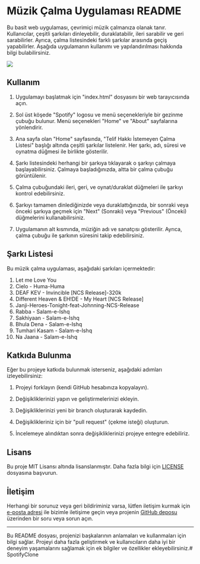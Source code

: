 # Müzik Çalma Uygulaması README

Bu basit web uygulaması, çevrimiçi müzik çalmanıza olanak tanır. Kullanıcılar, çeşitli şarkıları dinleyebilir, duraklatabilir, ileri sarabilir ve geri sarabilirler. Ayrıca, çalma listesindeki farklı şarkılar arasında geçiş yapabilirler. Aşağıda uygulamanın kullanımı ve yapılandırılması hakkında bilgi bulabilirsiniz.


<img src="/gif/gif1.gif">

## Kullanım

1. Uygulamayı başlatmak için "index.html" dosyasını bir web tarayıcısında açın.

2. Sol üst köşede "Spotify" logosu ve menü seçenekleriyle bir gezinme çubuğu bulunur. Menü seçenekleri "Home" ve "About" sayfalarına yönlendirir.

3. Ana sayfa olan "Home" sayfasında, "Telif Hakkı İstemeyen Çalma Listesi" başlığı altında çeşitli şarkılar listelenir. Her şarkı, adı, süresi ve oynatma düğmesi ile birlikte gösterilir.

4. Şarkı listesindeki herhangi bir şarkıya tıklayarak o şarkıyı çalmaya başlayabilirsiniz. Çalmaya başladığınızda, altta bir çalma çubuğu görüntülenir.

5. Çalma çubuğundaki ileri, geri, ve oynat/duraklat düğmeleri ile şarkıyı kontrol edebilirsiniz.

6. Şarkıyı tamamen dinlediğinizde veya duraklattığınızda, bir sonraki veya önceki şarkıya geçmek için "Next" (Sonraki) veya "Previous" (Önceki) düğmelerini kullanabilirsiniz.

7. Uygulamanın alt kısmında, müziğin adı ve sanatçısı gösterilir. Ayrıca, çalma çubuğu ile şarkının süresini takip edebilirsiniz.

## Şarkı Listesi

Bu müzik çalma uygulaması, aşağıdaki şarkıları içermektedir:

1. Let me Love You
2. Cielo - Huma-Huma
3. DEAF KEV - Invincible [NCS Release]-320k
4. Different Heaven & EH!DE - My Heart [NCS Release]
5. Janji-Heroes-Tonight-feat-Johnning-NCS-Release
6. Rabba - Salam-e-Ishq
7. Sakhiyaan - Salam-e-Ishq
8. Bhula Dena - Salam-e-Ishq
9. Tumhari Kasam - Salam-e-Ishq
10. Na Jaana - Salam-e-Ishq

## Katkıda Bulunma

Eğer bu projeye katkıda bulunmak isterseniz, aşağıdaki adımları izleyebilirsiniz:

1. Projeyi forklayın (kendi GitHub hesabınıza kopyalayın).

2. Değişikliklerinizi yapın ve geliştirmelerinizi ekleyin.

3. Değişikliklerinizi yeni bir branch oluşturarak kaydedin.

4. Değişiklikleriniz için bir "pull request" (çekme isteği) oluşturun.

5. İncelemeye alındıktan sonra değişikliklerinizi projeye entegre edebiliriz.

## Lisans

Bu proje MIT Lisansı altında lisanslanmıştır. Daha fazla bilgi için [LICENSE](LICENSE) dosyasına başvurun.

## İletişim

Herhangi bir sorunuz veya geri bildiriminiz varsa, lütfen iletişim kurmak için [e-posta adresi](mailto:ornek@email.com) ile bizimle iletişime geçin veya projenin [GitHub deposu](https://github.com/kullanici/proje) üzerinden bir soru veya sorun açın.

---

Bu README dosyası, projenizi başkalarının anlamaları ve kullanmaları için bilgi sağlar. Projeyi daha fazla geliştirmek ve kullanıcıların daha iyi bir deneyim yaşamalarını sağlamak için ek bilgiler ve özellikler ekleyebilirsiniz.#   S p o t i f y C l o n e  
 